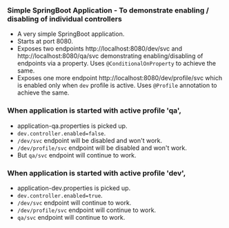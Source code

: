 ### Simple SpringBoot Application - To demonstrate enabling / disabling of individual controllers
* A very simple SpringBoot application.
* Starts at port 8080.
* Exposes two endpoints http://localhost:8080/dev/svc and http://localhost:8080/qa/svc demonstrating enabling/disabling of endpoints via a property. Uses `@ConditionalOnProperty` to achieve the same.
* Exposes one more endpoint http://localhost:8080/dev/profile/svc which is enabled only when `dev` profile is active. Uses `@Profile` annotation to achieve the same.

### When application is started with active profile 'qa', 
* application-qa.properties is picked up. 
* `dev.controller.enabled=false`.
* `/dev/svc` endpoint will be disabled and won't work. 
* `/dev/profile/svc` endpoint will be disabled and won't work. 
* But `qa/svc` endpoint will continue to work.

### When application is started with active profile 'dev', 
* application-dev.properties is picked up. 
* `dev.controller.enabled=true`.
* `/dev/svc` endpoint will continue to work. 
* `/dev/profile/svc` endpoint will continue to work. 
* `qa/svc` endpoint will continue to work.
